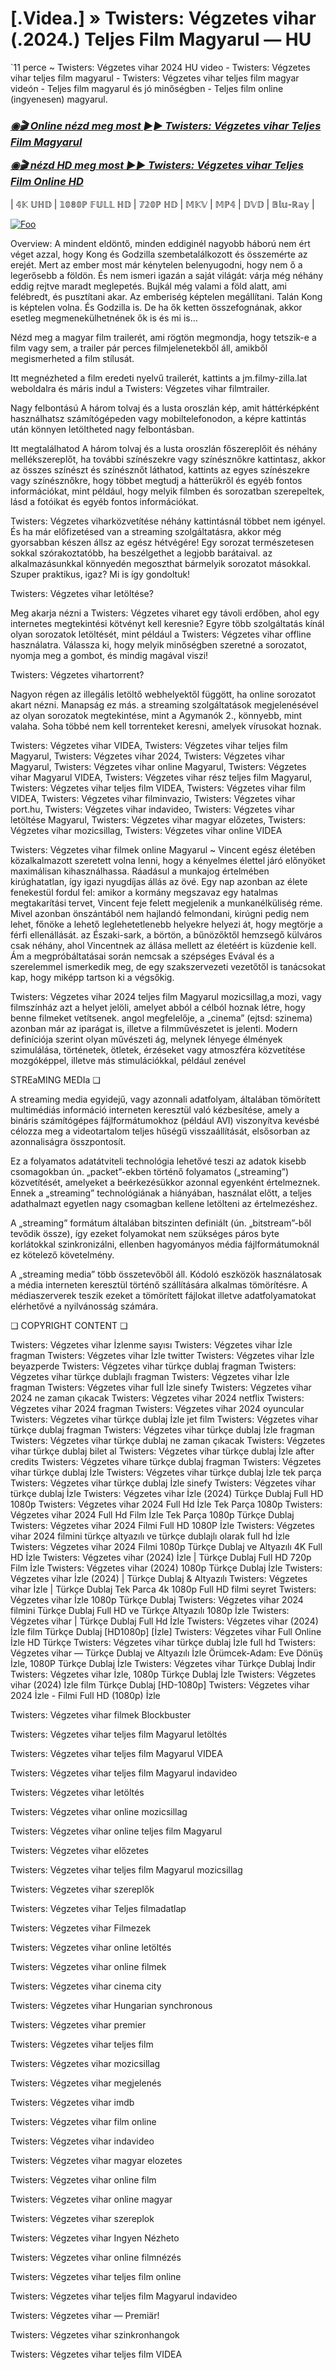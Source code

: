 # [.Videa.] » Twisters: Végzetes vihar (.2024.) Teljes Film Magyarul — HU
`11 perce ~ Twisters: Végzetes vihar 2024 HU video - Twisters: Végzetes vihar teljes film magyarul - Twisters: Végzetes vihar teljes film magyar videón - Teljes film magyarul és jó minőségben - Teljes film online (ingyenesen) magyarul.

<b><i><h3> <a href="https://filmhd.cloud/hu/movie/718821/twisters-gitup" rel="nofollow">◉🎬 Online nézd meg most ►► Twisters: Végzetes vihar Teljes Film Magyarul</a></b></i></h>

<b><i><h> <a href="https://filmhd.cloud/hu/movie/718821/twisters-gitup" rel="nofollow">◉🎬 nézd HD meg most ►► Twisters: Végzetes vihar Teljes Film Online HD</a></b></i></h3>

| 𝟜𝕂 𝕌ℍ𝔻 | 𝟙𝟘𝟠𝟘ℙ 𝔽𝕌𝕃𝕃 ℍ𝔻 | 𝟟𝟚𝟘ℙ ℍ𝔻 | 𝕄𝕂𝕍 | 𝕄ℙ𝟜 | 𝔻𝕍𝔻 | 𝔹𝕝𝕦-ℝ𝕒𝕪 |

<a href="https://filmhd.cloud/hu/movie/718821/twisters-gitup" rel="nofollow"><img src="https://camo.githubusercontent.com/917e6ed5c302499242165dcc02bdbce85c075fd21b35918eb9c0b771855261b8/68747470733a2f2f7374617469632e7769787374617469632e636f6d2f6d656469612f6232343966395f61646163386637306662336634356238383639313639366337376465313866337e6d76322e676966" alt="Foo" style="max-width: 100%;"></a>

Overview: A mindent eldöntő, minden eddiginél nagyobb háború nem ért véget azzal, hogy Kong és Godzilla szembetalálkozott és összemérte az erejét. Mert az ember most már kénytelen belenyugodni, hogy nem ő a legerősebb a földön. És nem ismeri igazán a saját világát: várja még néhány eddig rejtve maradt meglepetés. Bujkál még valami a föld alatt, ami felébredt, és pusztítani akar. Az emberiség képtelen megállítani. Talán Kong is képtelen volna. És Godzilla is. De ha ők ketten összefognának, akkor esetleg megmenekülhetnének ők is és mi is…

Nézd meg a magyar film trailerét, ami rögtön megmondja, hogy tetszik-e a film vagy sem, a trailer pár perces filmjelenetekből áll, amikből megismerheted a film stílusát.

Itt megnézheted a film eredeti nyelvű trailerét, kattints a jm.filmy-zilla.lat weboldalra és máris indul a Twisters: Végzetes vihar filmtrailer.

Nagy felbontású A három tolvaj és a lusta oroszlán kép, amit háttérképként használhatsz számítógépeden vagy mobiltelefonodon, a képre kattintás után könnyen letöltheted nagy felbontásban.

Itt megtalálhatod A három tolvaj és a lusta oroszlán főszereplőit és néhány mellékszereplőt, ha további színészekre vagy színésznőkre kattintasz, akkor az összes színészt és színésznőt láthatod, kattints az egyes színészekre vagy színésznőkre, hogy többet megtudj a hátterükről és egyéb fontos információkat, mint például, hogy melyik filmben és sorozatban szerepeltek, lásd a fotóikat és egyéb fontos információkat.

Twisters: Végzetes viharközvetítése néhány kattintásnál többet nem igényel. És ha már előfizetésed van a streaming szolgáltatásra, akkor még gyorsabban készen állsz az egész hétvégére! Egy sorozat természetesen sokkal szórakoztatóbb, ha beszélgethet a legjobb barátaival. az alkalmazásunkkal könnyedén megoszthat bármelyik sorozatot másokkal. Szuper praktikus, igaz? Mi is így gondoltuk!

Twisters: Végzetes vihar letöltése?

Meg akarja nézni a Twisters: Végzetes viharet egy távoli erdőben, ahol egy internetes megtekintési kötvényt kell keresnie? Egyre több szolgáltatás kínál olyan sorozatok letöltését, mint például a Twisters: Végzetes vihar offline használatra. Válassza ki, hogy melyik minőségben szeretné a sorozatot, nyomja meg a gombot, és mindig magával viszi!

Twisters: Végzetes vihartorrent?

Nagyon régen az illegális letöltő webhelyektől függött, ha online sorozatot akart nézni. Manapság ez más. a streaming szolgáltatások megjelenésével az olyan sorozatok megtekintése, mint a Agymanók 2., könnyebb, mint valaha. Soha többé nem kell torrenteket keresni, amelyek vírusokat hoznak.

Twisters: Végzetes vihar VIDEA, Twisters: Végzetes vihar teljes film Magyarul, Twisters: Végzetes vihar 2024, Twisters: Végzetes vihar Magyarul, Twisters: Végzetes vihar online Magyarul, Twisters: Végzetes vihar Magyarul VIDEA, Twisters: Végzetes vihar rész teljes film Magyarul, Twisters: Végzetes vihar teljes film VIDEA, Twisters: Végzetes vihar film VIDEA, Twisters: Végzetes vihar filminvazio, Twisters: Végzetes vihar port.hu, Twisters: Végzetes vihar indavideo, Twisters: Végzetes vihar letöltése Magyarul, Twisters: Végzetes vihar magyar előzetes, Twisters: Végzetes vihar mozicsillag, Twisters: Végzetes vihar online VIDEA

Twisters: Végzetes vihar filmek online Magyarul ~ Vincent egész életében közalkalmazott szeretett volna lenni, hogy a kényelmes élettel járó előnyöket maximálisan kihasználhassa. Ráadásul a munkajog értelmében kirúghatatlan, így igazi nyugdíjas állás az övé. Egy nap azonban az élete fenekestül fordul fel: amikor a kormány megszavaz egy hatalmas megtakarítási tervet, Vincent feje felett megjelenik a munkanélküliség réme. Mivel azonban önszántából nem hajlandó felmondani, kirúgni pedig nem lehet, főnöke a lehető leglehetetlenebb helyekre helyezi át, hogy megtörje a férfi ellenállását. az Északi-sark, a börtön, a bűnözőktől hemzsegő külváros csak néhány, ahol Vincentnek az állása mellett az életéért is küzdenie kell. Ám a megpróbáltatásai során nemcsak a szépséges Evával és a szerelemmel ismerkedik meg, de egy szakszervezeti vezetőtől is tanácsokat kap, hogy miképp tartson ki a végsőkig.

Twisters: Végzetes vihar 2024 teljes film Magyarul mozicsillag,a mozi, vagy filmszínház azt a helyet jelöli, amelyet abból a célból hoznak létre, hogy benne filmeket vetítsenek. angol megfelelője, a „cinema” (ejtsd: szinema) azonban már az iparágat is, illetve a filmművészetet is jelenti. Modern definíciója szerint olyan művészeti ág, melynek lényege élmények szimulálása, történetek, ötletek, érzéseket vagy atmoszféra közvetítése mozgóképpel, illetve más stimulációkkal, például zenével

STREaMING MEDIa ❏

A streaming media egyidejű, vagy azonnali adatfolyam, általában tömörített multimédiás információ interneten keresztül való kézbesítése, amely a bináris számítógépes fájlformátumokhoz (például AVI) viszonyítva kevésbé célozza meg a videotartalom teljes hűségű visszaállítását, elsősorban az azonnaliságra összpontosít.

Ez a folyamatos adatátviteli technológia lehetővé teszi az adatok kisebb csomagokban ún. „packet”-ekben történő folyamatos („streaming”) közvetítését, amelyeket a beérkezésükkor azonnal egyenként értelmeznek. Ennek a „streaming” technológiának a hiányában, használat előtt, a teljes adathalmazt egyetlen nagy csomagban kellene letölteni az értelmezéshez.

A „streaming” formátum általában bitszinten definiált (ún. „bitstream”-ből tevődik össze), így ezeket folyamokat nem szükséges páros byte korlátokkal szinkronizálni, ellenben hagyományos média fájlformátumoknál ez kötelező követelmény.

A „streaming media” több összetevőből áll. Kódoló eszközök használatosak a média interneten keresztül történő szállítására alkalmas tömörítésre. A médiaszerverek teszik ezeket a tömörített fájlokat illetve adatfolyamatokat elérhetővé a nyilvánosság számára.

❏ COPYRIGHT CONTENT ❏

Twisters: Végzetes vihar İzlenme sayısı Twisters: Végzetes vihar İzle fragman Twisters: Végzetes vihar İzle twitter Twisters: Végzetes vihar İzle beyazperde Twisters: Végzetes vihar türkçe dublaj fragman Twisters: Végzetes vihar türkçe dublajlı fragman Twisters: Végzetes vihar İzle fragman Twisters: Végzetes vihar full İzle sinefy Twisters: Végzetes vihar 2024 ne zaman çıkacak Twisters: Végzetes vihar 2024 netflix Twisters: Végzetes vihar 2024 fragman Twisters: Végzetes vihar 2024 oyuncular Twisters: Végzetes vihar türkçe dublaj İzle jet film Twisters: Végzetes vihar türkçe dublaj fragman Twisters: Végzetes vihar türkçe dublaj İzle fragman Twisters: Végzetes vihar türkçe dublaj ne zaman çıkacak Twisters: Végzetes vihar türkçe dublaj bilet al Twisters: Végzetes vihar türkçe dublaj İzle after credits Twisters: Végzetes vihare türkçe dublaj fragman Twisters: Végzetes vihar türkçe dublaj İzle Twisters: Végzetes vihar türkçe dublaj İzle tek parça Twisters: Végzetes vihar türkçe dublaj İzle sinefy Twisters: Végzetes vihar türkçe dublaj İzle Twisters: Végzetes vihar İzle (2024) Türkçe Dublaj Full HD 1080p Twisters: Végzetes vihar 2024 Full Hd İzle Tek Parça 1080p Twisters: Végzetes vihar 2024 Full Hd Film İzle Tek Parça 1080p Türkçe Dublaj Twisters: Végzetes vihar 2024 Filmi Full HD 1080P İzle Twisters: Végzetes vihar 2024 filmini türkçe altyazılı ve türkçe dublajlı olarak full hd İzle Twisters: Végzetes vihar 2024 Filmi 1080p Türkçe Dublaj ve Altyazılı 4K Full HD İzle Twisters: Végzetes vihar (2024) İzle | Türkçe Dublaj Full HD 720p Film İzle Twisters: Végzetes vihar (2024) 1080p Türkçe Dublaj İzle Twisters: Végzetes vihar İzle (2024) | Türkçe Dublaj & Altyazılı Twisters: Végzetes vihar İzle | Türkçe Dublaj Tek Parca 4k 1080p Full HD filmi seyret Twisters: Végzetes vihar İzle 1080p Türkçe Dublaj Twisters: Végzetes vihar 2024 filmini Türkçe Dublaj Full HD ve Türkçe Altyazılı 1080p İzle Twisters: Végzetes vihar | Türkçe Dublaj Full Hd İzle Twisters: Végzetes vihar (2024) İzle film Türkçe Dublaj [HD1080p] [İzle] Twisters: Végzetes vihar Full Online İzle HD Türkçe Twisters: Végzetes vihar türkçe dublaj İzle full hd Twisters: Végzetes vihar — Türkçe Dublaj ve Altyazılı İzle Örümcek-Adam: Eve Dönüş İzle, 1080P Türkçe Dublaj İzle Twisters: Végzetes vihar Türkçe Dublaj İndi̇r Twisters: Végzetes vihar İzle, 1080p Türkçe Dublaj İzle Twisters: Végzetes vihar (2024) İzle film Türkçe Dublaj [HD-1080p] Twisters: Végzetes vihar 2024 İzle - Filmi Full HD (1080p) İzle


Twisters: Végzetes vihar  filmek Blockbuster

Twisters: Végzetes vihar  teljes film Magyarul letöltés

Twisters: Végzetes vihar  teljes film Magyarul VIDEA

Twisters: Végzetes vihar  teljes film Magyarul indavideo

Twisters: Végzetes vihar  letöltés

Twisters: Végzetes vihar  online mozicsillag

Twisters: Végzetes vihar  online teljes film Magyarul

Twisters: Végzetes vihar  előzetes

Twisters: Végzetes vihar  teljes film Magyarul mozicsillag

Twisters: Végzetes vihar  szereplők

Twisters: Végzetes vihar  Teljes filmadatlap

Twisters: Végzetes vihar  Filmezek

Twisters: Végzetes vihar  online letöltés

Twisters: Végzetes vihar  online filmek

Twisters: Végzetes vihar  cinema city

Twisters: Végzetes vihar  Hungarian synchronous

Twisters: Végzetes vihar  premier

Twisters: Végzetes vihar  teljes film

Twisters: Végzetes vihar  mozicsillag

Twisters: Végzetes vihar  megjelenés

Twisters: Végzetes vihar  imdb

Twisters: Végzetes vihar  film online

Twisters: Végzetes vihar  indavideo

Twisters: Végzetes vihar  magyar elozetes

Twisters: Végzetes vihar  online film

Twisters: Végzetes vihar  online magyar

Twisters: Végzetes vihar  szereplok

Twisters: Végzetes vihar  Ingyen Nézheto

Twisters: Végzetes vihar  online filmnézés

Twisters: Végzetes vihar  teljes film online

Twisters: Végzetes vihar  teljes film Magyarul indavideo

Twisters: Végzetes vihar — Premiär!

Twisters: Végzetes vihar  szinkronhangok

Twisters: Végzetes vihar  teljes film VIDEA

